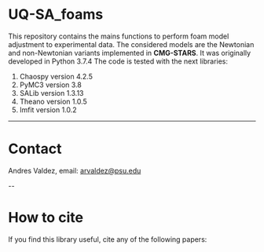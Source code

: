 # UQ-SA_foams

This repository contains the mains functions to perform foam model adjustment
to experimental data. The considered models are the Newtonian and non-Newtonian
variants implemented in **CMG-STARS**. It was originally developed in Python 3.7.4
The code is tested with the next libraries:

1. Chaospy version 4.2.5
2. PyMC3 version 3.8
3. SALib version 1.3.13
4. Theano version 1.0.5
5. lmfit version 1.0.2

---

# Contact
Andres Valdez, email: arvaldez@psu.edu


--
# How to cite
If you find this library useful, cite any of the following papers:

